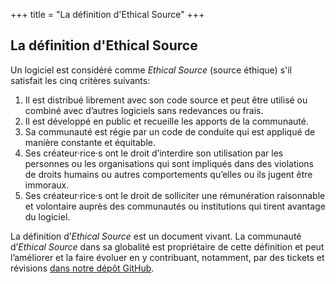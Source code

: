 +++
title = "La définition d'Ethical Source"
+++

## La définition d'Ethical Source

Un logiciel est considéré comme *Ethical Source* (source éthique) s'il satisfait les cinq critères suivants:

1. Il est distribué librement avec son code source et peut être utilisé ou combiné avec d’autres logiciels sans redevances ou frais.
1. Il est développé en public et recueille les apports de la communauté.
1. Sa communauté est régie par un code de conduite qui est appliqué de manière constante et équitable.
1. Ses créateur·rice·s ont le droit d’interdire son utilisation par les personnes ou les organisations qui sont impliqués dans des violations de droits humains ou autres comportements qu’elles ou ils jugent être immoraux.
1. Ses créateur·rice·s ont le droit de solliciter une rémunération raisonnable et volontaire auprès des communautés ou institutions qui tirent avantage du logiciel.

La définition d’*Ethical Source* est un document vivant. La communauté d’*Ethical Source* dans sa globalité est propriétaire de cette définition et peut l’améliorer et la faire évoluer en y contribuant, notamment, par des tickets et révisions [dans notre dépôt GitHub](https://github.com/ContributorCovenant/ethicalsource "Ethical Source Definition source code").

